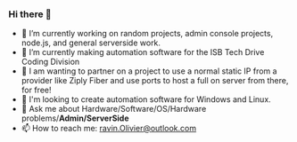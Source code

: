 ### Hi there 👋



- 🔭 I’m currently working on random projects, admin console projects, node.js, and general serverside work.
- 🌱 I’m currently making automation software for the ISB Tech Drive Coding Division
- 👯 I am wanting to partner on a project to use a normal static IP from a provider like Ziply Fiber and use ports to host a full on server from there, for free!
- 🤔 I'm looking to create automation software for Windows and Linux.
- 💬 Ask me about Hardware/Software/OS/Hardware problems/**Admin/ServerSide**
- 📫 How to reach me: ravin.Olivier@outlook.com
